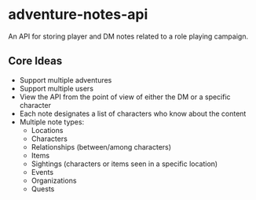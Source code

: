 # adventure-notes-api
An API for storing player and DM notes related to a role playing campaign.

## Core Ideas
* Support multiple adventures
* Support multiple users
* View the API from the point of view of either the DM or a specific character
* Each note designates a list of characters who know about the content
* Multiple note types:
  * Locations
  * Characters
  * Relationships (between/among characters)
  * Items
  * Sightings (characters or items seen in a specific location)
  * Events
  * Organizations
  * Quests
